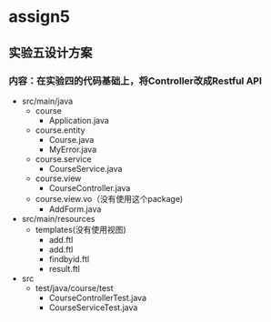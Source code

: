 # assign5
## 实验五设计方案
### 内容：在实验四的代码基础上，将Controller改成Restful API

+ src/main/java
    + course
        + Application.java
    + course.entity
        + Course.java
        + MyError.java
    + course.service
        + CourseService.java
    + course.view
        + CourseController.java
    + course.view.vo（没有使用这个package)
        + AddForm.java
+ src/main/resources
    + templates(没有使用视图)
        + add.ftl
        + add.ftl
        + findbyid.ftl
        + result.ftl
+ src
    + test/java/course/test
        + CourseControllerTest.java
        + CourseServiceTest.java
